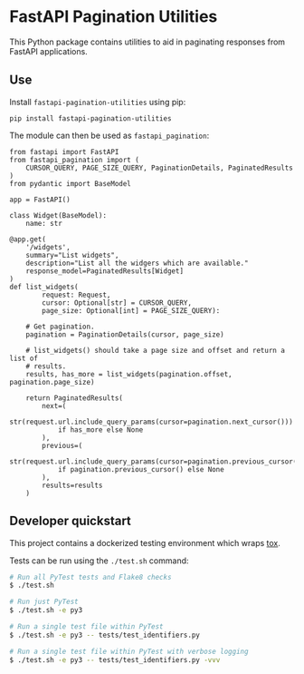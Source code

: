 # FastAPI Pagination Utilities

This Python package contains utilities to aid in paginating responses from
FastAPI applications.

## Use

Install `fastapi-pagination-utilities` using pip:

```
pip install fastapi-pagination-utilities
```

The module can then be used as `fastapi_pagination`:

```python3
from fastapi import FastAPI
from fastapi_pagination import (
    CURSOR_QUERY, PAGE_SIZE_QUERY, PaginationDetails, PaginatedResults
)
from pydantic import BaseModel

app = FastAPI()

class Widget(BaseModel):
    name: str

@app.get(
    '/widgets',
    summary="List widgets",
    description="List all the widgers which are available."
    response_model=PaginatedResults[Widget]
)
def list_widgets(
        request: Request,
        cursor: Optional[str] = CURSOR_QUERY,
        page_size: Optional[int] = PAGE_SIZE_QUERY):

    # Get pagination.
    pagination = PaginationDetails(cursor, page_size)

    # list_widgets() should take a page size and offset and return a list of
    # results.
    results, has_more = list_widgets(pagination.offset, pagination.page_size)

    return PaginatedResults(
        next=(
            str(request.url.include_query_params(cursor=pagination.next_cursor()))
            if has_more else None
        ),
        previous=(
            str(request.url.include_query_params(cursor=pagination.previous_cursor()))
            if pagination.previous_cursor() else None
        ),
        results=results
    )
```

## Developer quickstart

This project contains a dockerized testing environment which wraps [tox](https://tox.readthedocs.io/en/latest/).

Tests can be run using the `./test.sh` command:

```bash
# Run all PyTest tests and Flake8 checks
$ ./test.sh

# Run just PyTest
$ ./test.sh -e py3

# Run a single test file within PyTest
$ ./test.sh -e py3 -- tests/test_identifiers.py

# Run a single test file within PyTest with verbose logging
$ ./test.sh -e py3 -- tests/test_identifiers.py -vvv
```
